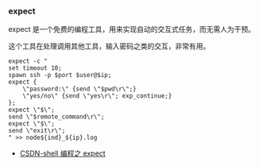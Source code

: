 ### expect

expect 是一个免费的编程工具，用来实现自动的交互式任务，而无需人为干预。

这个工具在处理调用其他工具，输入密码之类的交互，非常有用。

```shell
expect -c "
set timeout 10;
spawn ssh -p $port $user@$ip;
expect {
    \"password:\" {send \"$pwd\r\";}
    \"yes/no\" {send \"yes\r\"; exp_continue;}
};
expect \"$\";
send \"$remote_command\r\";
expect \"$\";
send \"exit\r\";
" >> node${ind}_${ip}.log
```

- [CSDN-shell 编程之 expect](https://blog.csdn.net/givenchy_yzl/article/details/118079170)
